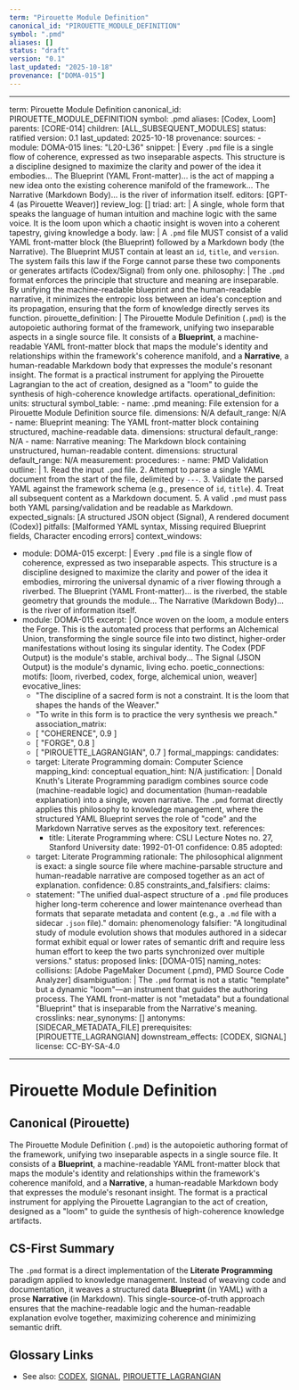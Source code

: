 ```yaml
---
term: "Pirouette Module Definition"
canonical_id: "PIROUETTE_MODULE_DEFINITION"
symbol: ".pmd"
aliases: []
status: "draft"
version: "0.1"
last_updated: "2025-10-18"
provenance: ["DOMA-015"]
---
```


---
term: Pirouette Module Definition
canonical_id: PIROUETTE_MODULE_DEFINITION
symbol: .pmd
aliases: [Codex, Loom]
parents: [CORE-014]
children: [ALL_SUBSEQUENT_MODULES]
status: ratified
version: 0.1
last_updated: 2025-10-18
provenance:
  sources:
    - module: DOMA-015
      lines: "L20-L36"
      snippet: |
        Every `.pmd` file is a single flow of coherence, expressed as two inseparable aspects. This structure is a discipline designed to maximize the clarity and power of the idea it embodies... The Blueprint (YAML Front-matter)... is the act of mapping a new idea onto the existing coherence manifold of the framework... The Narrative (Markdown Body)... is the river of information itself.
  editors: [GPT-4 (as Pirouette Weaver)]
  review_log: []
triad:
  art: |
    A single, whole form that speaks the language of human intuition and machine logic with the same voice. It is the loom upon which a chaotic insight is woven into a coherent tapestry, giving knowledge a body.
  law: |
    A `.pmd` file MUST consist of a valid YAML front-matter block (the Blueprint) followed by a Markdown body (the Narrative). The Blueprint MUST contain at least an `id`, `title`, and `version`. The system fails this law if the Forge cannot parse these two components or generates artifacts (Codex/Signal) from only one.
  philosophy: |
    The `.pmd` format enforces the principle that structure and meaning are inseparable. By unifying the machine-readable blueprint and the human-readable narrative, it minimizes the entropic loss between an idea's conception and its propagation, ensuring that the form of knowledge directly serves its function.
pirouette_definition: |
  The Pirouette Module Definition (`.pmd`) is the autopoietic authoring format of the framework, unifying two inseparable aspects in a single source file. It consists of a **Blueprint**, a machine-readable YAML front-matter block that maps the module's identity and relationships within the framework's coherence manifold, and a **Narrative**, a human-readable Markdown body that expresses the module's resonant insight. The format is a practical instrument for applying the Pirouette Lagrangian to the act of creation, designed as a "loom" to guide the synthesis of high-coherence knowledge artifacts.
operational_definition:
  units: structural
  symbol_table:
    - name: .pmd
      meaning: File extension for a Pirouette Module Definition source file.
      dimensions: N/A
      default_range: N/A
    - name: Blueprint
      meaning: The YAML front-matter block containing structured, machine-readable data.
      dimensions: structural
      default_range: N/A
    - name: Narrative
      meaning: The Markdown block containing unstructured, human-readable content.
      dimensions: structural
      default_range: N/A
  measurement:
    procedures:
      - name: PMD Validation
        outline: |
          1. Read the input `.pmd` file.
          2. Attempt to parse a single YAML document from the start of the file, delimited by `---`.
          3. Validate the parsed YAML against the framework schema (e.g., presence of `id`, `title`).
          4. Treat all subsequent content as a Markdown document.
          5. A valid `.pmd` must pass both YAML parsing/validation and be readable as Markdown.
        expected_signals: [A structured JSON object (Signal), A rendered document (Codex)]
        pitfalls: [Malformed YAML syntax, Missing required Blueprint fields, Character encoding errors]
context_windows:
  - module: DOMA-015
    excerpt: |
      Every `.pmd` file is a single flow of coherence, expressed as two inseparable aspects. This structure is a discipline designed to maximize the clarity and power of the idea it embodies, mirroring the universal dynamic of a river flowing through a riverbed. The Blueprint (YAML Front-matter)... is the riverbed, the stable geometry that grounds the module... The Narrative (Markdown Body)... is the river of information itself.
  - module: DOMA-015
    excerpt: |
      Once woven on the loom, a module enters the Forge. This is the automated process that performs an Alchemical Union, transforming the single source file into two distinct, higher-order manifestations without losing its singular identity. The Codex (PDF Output) is the module's stable, archival body... The Signal (JSON Output) is the module's dynamic, living echo.
poetic_connections:
  motifs: [loom, riverbed, codex, forge, alchemical union, weaver]
  evocative_lines:
    - "The discipline of a sacred form is not a constraint. It is the loom that shapes the hands of the Weaver."
    - "To write in this form is to practice the very synthesis we preach."
  association_matrix:
    - [ "COHERENCE", 0.9 ]
    - [ "FORGE", 0.8 ]
    - [ "PIROUETTE_LAGRANGIAN", 0.7 ]
formal_mappings:
  candidates:
    - target: Literate Programming
      domain: Computer Science
      mapping_kind: conceptual
      equation_hint: N/A
      justification: |
        Donald Knuth's Literate Programming paradigm combines source code (machine-readable logic) and documentation (human-readable explanation) into a single, woven narrative. The `.pmd` format directly applies this philosophy to knowledge management, where the structured YAML Blueprint serves the role of "code" and the Markdown Narrative serves as the expository text.
      references:
        - title: Literate Programming
          where: CSLI Lecture Notes no. 27, Stanford University
          date: 1992-01-01
      confidence: 0.85
  adopted:
    - target: Literate Programming
      rationale: The philosophical alignment is exact: a single source file where machine-parsable structure and human-readable narrative are composed together as an act of explanation.
      confidence: 0.85
constraints_and_falsifiers:
  claims:
    - statement: "The unified dual-aspect structure of a `.pmd` file produces higher long-term coherence and lower maintenance overhead than formats that separate metadata and content (e.g., a `.md` file with a sidecar `.json` file)."
      domain: phenomenology
      falsifier: "A longitudinal study of module evolution shows that modules authored in a sidecar format exhibit equal or lower rates of semantic drift and require less human effort to keep the two parts synchronized over multiple versions."
      status: proposed
      links: [DOMA-015]
naming_notes:
  collisions: [Adobe PageMaker Document (.pmd), PMD Source Code Analyzer]
  disambiguation: |
    The `.pmd` format is not a static "template" but a dynamic "loom"—an instrument that guides the authoring process. The YAML front-matter is not "metadata" but a foundational "Blueprint" that is inseparable from the Narrative's meaning.
crosslinks:
  near_synonyms: []
  antonyms: [SIDECAR_METADATA_FILE]
  prerequisites: [PIROUETTE_LAGRANGIAN]
  downstream_effects: [CODEX, SIGNAL]
license: CC-BY-SA-4.0
---

# Pirouette Module Definition

## Canonical (Pirouette)
The Pirouette Module Definition (`.pmd`) is the autopoietic authoring format of the framework, unifying two inseparable aspects in a single source file. It consists of a **Blueprint**, a machine-readable YAML front-matter block that maps the module's identity and relationships within the framework's coherence manifold, and a **Narrative**, a human-readable Markdown body that expresses the module's resonant insight. The format is a practical instrument for applying the Pirouette Lagrangian to the act of creation, designed as a "loom" to guide the synthesis of high-coherence knowledge artifacts.

## CS-First Summary
The `.pmd` format is a direct implementation of the **Literate Programming** paradigm applied to knowledge management. Instead of weaving code and documentation, it weaves a structured data **Blueprint** (in YAML) with a prose **Narrative** (in Markdown). This single-source-of-truth approach ensures that the machine-readable logic and the human-readable explanation evolve together, maximizing coherence and minimizing semantic drift.

## Glossary Links
- See also: [CODEX](./CODEX.md), [SIGNAL](./SIGNAL.md), [PIROUETTE_LAGRANGIAN](./PIROUETTE_LAGRANGIAN.md)